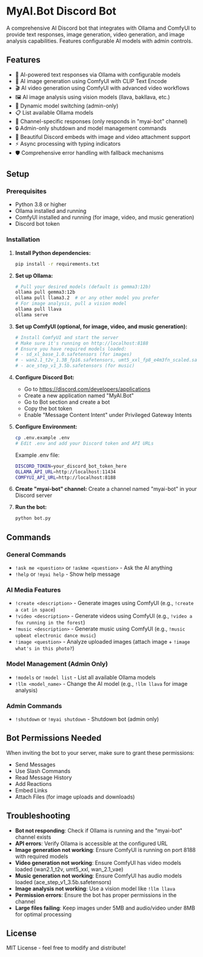 # MyAI.Bot Discord Bot

A comprehensive AI Discord bot that integrates with Ollama and ComfyUI to provide text responses, image generation, video generation, and image analysis capabilities. Features configurable AI models with admin controls.

## Features

- 🤖 AI-powered text responses via Ollama with configurable models
- 🎨 AI image generation using ComfyUI with CLIP Text Encode
- 🎬 AI video generation using ComfyUI with advanced video workflows
- 🖼️ AI image analysis using vision models (llava, bakllava, etc.)
- 🔧 Dynamic model switching (admin-only)
- 📋 List available Ollama models
- 🎯 Channel-specific responses (only responds in "myai-bot" channel)
- 🔒 Admin-only shutdown and model management commands
- 📱 Beautiful Discord embeds with image and video attachment support
- ⚡ Async processing with typing indicators
- 🛡️ Comprehensive error handling with fallback mechanisms

## Setup

### Prerequisites
- Python 3.8 or higher
- Ollama installed and running
- ComfyUI installed and running (for image, video, and music generation)
- Discord bot token

### Installation

1. **Install Python dependencies:**
   ```bash
   pip install -r requirements.txt
   ```

2. **Set up Ollama:**
   ```bash
   # Pull your desired models (default is gemma3:12b)
   ollama pull gemma3:12b
   ollama pull llama3.2  # or any other model you prefer
   # For image analysis, pull a vision model
   ollama pull llava
   ollama serve
   ```

3. **Set up ComfyUI (optional, for image, video, and music generation):**
   ```bash
   # Install ComfyUI and start the server
   # Make sure it's running on http://localhost:8188
   # Ensure you have required models loaded:
   # - sd_xl_base_1.0.safetensors (for images)
   # - wan2.1_t2v_1.3B_fp16.safetensors, umt5_xxl_fp8_e4m3fn_scaled.safetensors, wan_2.1_vae.safetensors (for videos)
   # - ace_step_v1_3.5b.safetensors (for music)
   ```

4. **Configure Discord Bot:**
   - Go to https://discord.com/developers/applications
   - Create a new application named "MyAI.Bot"
   - Go to Bot section and create a bot
   - Copy the bot token
   - Enable "Message Content Intent" under Privileged Gateway Intents

5. **Configure Environment:**
   ```bash
   cp .env.example .env
   # Edit .env and add your Discord token and API URLs
   ```
   
   Example .env file:
   ```bash
   DISCORD_TOKEN=your_discord_bot_token_here
   OLLAMA_API_URL=http://localhost:11434
   COMFYUI_API_URL=http://localhost:8188
   ```

6. **Create "myai-bot" channel:**
   Create a channel named "myai-bot" in your Discord server

7. **Run the bot:**
   ```bash
   python bot.py
   ```

## Commands

### General Commands
- `!ask me <question>` or `!askme <question>` - Ask the AI anything
- `!help` or `!myai help` - Show help message

### AI Media Features
- `!create <description>` - Generate images using ComfyUI (e.g., `!create a cat in space`)
- `!video <description>` - Generate videos using ComfyUI (e.g., `!video a fox running in the forest`)
- `!music <description>` - Generate music using ComfyUI (e.g., `!music upbeat electronic dance music`)
- `!image <question>` - Analyze uploaded images (attach image + `!image what's in this photo?`)

### Model Management (Admin Only)
- `!models` or `!model list` - List all available Ollama models
- `!llm <model_name>` - Change the AI model (e.g., `!llm llava` for image analysis)

### Admin Commands
- `!shutdown` or `!myai shutdown` - Shutdown bot (admin only)

## Bot Permissions Needed

When inviting the bot to your server, make sure to grant these permissions:
- Send Messages
- Use Slash Commands  
- Read Message History
- Add Reactions
- Embed Links
- Attach Files (for image uploads and downloads)

## Troubleshooting

- **Bot not responding**: Check if Ollama is running and the "myai-bot" channel exists
- **API errors**: Verify Ollama is accessible at the configured URL
- **Image generation not working**: Ensure ComfyUI is running on port 8188 with required models
- **Video generation not working**: Ensure ComfyUI has video models loaded (wan2.1_t2v, umt5_xxl, wan_2.1_vae)
- **Music generation not working**: Ensure ComfyUI has audio models loaded (ace_step_v1_3.5b.safetensors)
- **Image analysis not working**: Use a vision model like `!llm llava`
- **Permission errors**: Ensure the bot has proper permissions in the channel
- **Large files failing**: Keep images under 5MB and audio/video under 8MB for optimal processing

## License

MIT License - feel free to modify and distribute!
